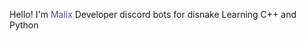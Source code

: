 Hello! I'm <span style="color: #584586;">Malix</span>
Developer discord bots for disnake
Learning C++ and Python
